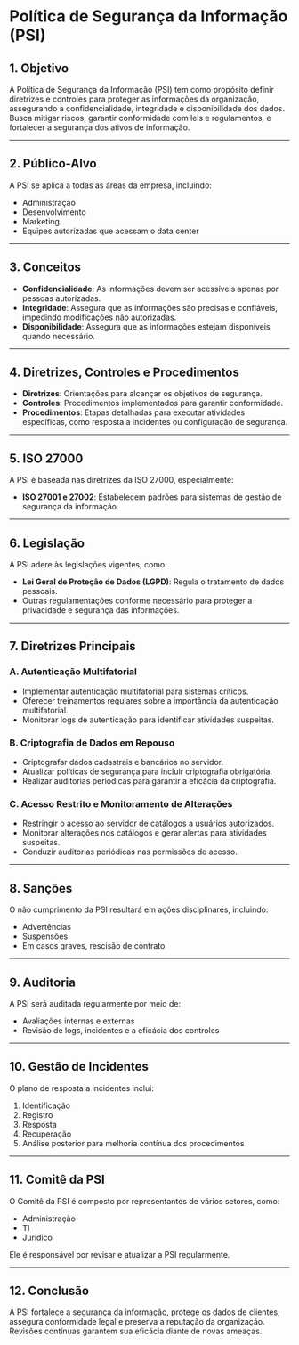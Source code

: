 # Política de Segurança da Informação (PSI)

## 1. Objetivo
A Política de Segurança da Informação (PSI) tem como propósito definir diretrizes e controles para proteger as informações da organização, assegurando a confidencialidade, integridade e disponibilidade dos dados. Busca mitigar riscos, garantir conformidade com leis e regulamentos, e fortalecer a segurança dos ativos de informação.

---

## 2. Público-Alvo
A PSI se aplica a todas as áreas da empresa, incluindo:
- Administração
- Desenvolvimento
- Marketing
- Equipes autorizadas que acessam o data center

---

## 3. Conceitos
- **Confidencialidade**: As informações devem ser acessíveis apenas por pessoas autorizadas.
- **Integridade**: Assegura que as informações são precisas e confiáveis, impedindo modificações não autorizadas.
- **Disponibilidade**: Assegura que as informações estejam disponíveis quando necessário.

---

## 4. Diretrizes, Controles e Procedimentos
- **Diretrizes**: Orientações para alcançar os objetivos de segurança.
- **Controles**: Procedimentos implementados para garantir conformidade.
- **Procedimentos**: Etapas detalhadas para executar atividades específicas, como resposta a incidentes ou configuração de segurança.

---

## 5. ISO 27000
A PSI é baseada nas diretrizes da ISO 27000, especialmente:
- **ISO 27001 e 27002**: Estabelecem padrões para sistemas de gestão de segurança da informação.

---

## 6. Legislação
A PSI adere às legislações vigentes, como:
- **Lei Geral de Proteção de Dados (LGPD)**: Regula o tratamento de dados pessoais.
- Outras regulamentações conforme necessário para proteger a privacidade e segurança das informações.

---

## 7. Diretrizes Principais

### A. Autenticação Multifatorial
- Implementar autenticação multifatorial para sistemas críticos.
- Oferecer treinamentos regulares sobre a importância da autenticação multifatorial.
- Monitorar logs de autenticação para identificar atividades suspeitas.

### B. Criptografia de Dados em Repouso
- Criptografar dados cadastrais e bancários no servidor.
- Atualizar políticas de segurança para incluir criptografia obrigatória.
- Realizar auditorias periódicas para garantir a eficácia da criptografia.

### C. Acesso Restrito e Monitoramento de Alterações
- Restringir o acesso ao servidor de catálogos a usuários autorizados.
- Monitorar alterações nos catálogos e gerar alertas para atividades suspeitas.
- Conduzir auditorias periódicas nas permissões de acesso.

---

## 8. Sanções
O não cumprimento da PSI resultará em ações disciplinares, incluindo:
- Advertências
- Suspensões
- Em casos graves, rescisão de contrato

---

## 9. Auditoria
A PSI será auditada regularmente por meio de:
- Avaliações internas e externas
- Revisão de logs, incidentes e a eficácia dos controles

---

## 10. Gestão de Incidentes
O plano de resposta a incidentes inclui:
1. Identificação
2. Registro
3. Resposta
4. Recuperação
5. Análise posterior para melhoria contínua dos procedimentos

---

## 11. Comitê da PSI
O Comitê da PSI é composto por representantes de vários setores, como:
- Administração
- TI
- Jurídico

Ele é responsável por revisar e atualizar a PSI regularmente.

---

## 12. Conclusão
A PSI fortalece a segurança da informação, protege os dados de clientes, assegura conformidade legal e preserva a reputação da organização. Revisões contínuas garantem sua eficácia diante de novas ameaças.

